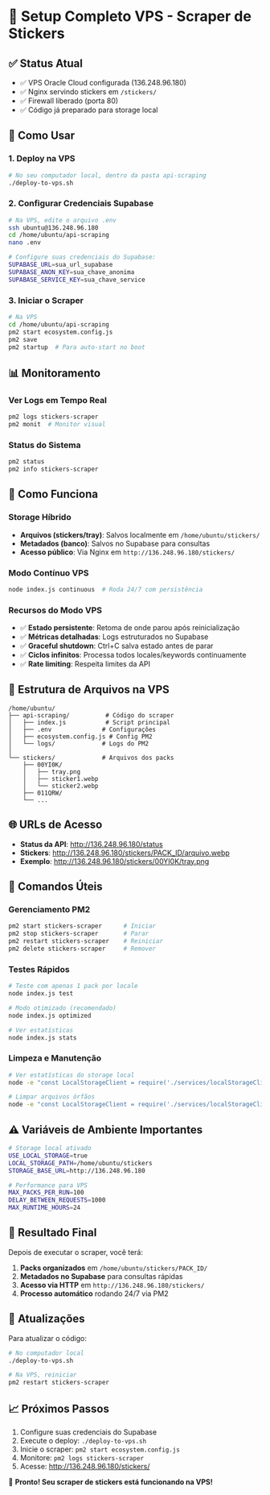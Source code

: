 # 🎯 Setup Completo VPS - Scraper de Stickers

## ✅ Status Atual
- ✅ VPS Oracle Cloud configurada (136.248.96.180)
- ✅ Nginx servindo stickers em `/stickers/`
- ✅ Firewall liberado (porta 80)
- ✅ Código já preparado para storage local

## 🚀 Como Usar

### 1. Deploy na VPS
```bash
# No seu computador local, dentro da pasta api-scraping
./deploy-to-vps.sh
```

### 2. Configurar Credenciais Supabase
```bash
# Na VPS, edite o arquivo .env
ssh ubuntu@136.248.96.180
cd /home/ubuntu/api-scraping
nano .env

# Configure suas credenciais do Supabase:
SUPABASE_URL=sua_url_supabase
SUPABASE_ANON_KEY=sua_chave_anonima
SUPABASE_SERVICE_KEY=sua_chave_service
```

### 3. Iniciar o Scraper
```bash
# Na VPS
cd /home/ubuntu/api-scraping
pm2 start ecosystem.config.js
pm2 save
pm2 startup  # Para auto-start no boot
```

## 📊 Monitoramento

### Ver Logs em Tempo Real
```bash
pm2 logs stickers-scraper
pm2 monit  # Monitor visual
```

### Status do Sistema
```bash
pm2 status
pm2 info stickers-scraper
```

## 🎯 Como Funciona

### Storage Híbrido
- **Arquivos (stickers/tray)**: Salvos localmente em `/home/ubuntu/stickers/`
- **Metadados (banco)**: Salvos no Supabase para consultas
- **Acesso público**: Via Nginx em `http://136.248.96.180/stickers/`

### Modo Contínuo VPS
```bash
node index.js continuous  # Roda 24/7 com persistência
```

### Recursos do Modo VPS
- ✅ **Estado persistente**: Retoma de onde parou após reinicialização
- ✅ **Métricas detalhadas**: Logs estruturados no Supabase
- ✅ **Graceful shutdown**: Ctrl+C salva estado antes de parar
- ✅ **Ciclos infinitos**: Processa todos locales/keywords continuamente
- ✅ **Rate limiting**: Respeita limites da API

## 📁 Estrutura de Arquivos na VPS

```
/home/ubuntu/
├── api-scraping/          # Código do scraper
│   ├── index.js           # Script principal
│   ├── .env              # Configurações
│   ├── ecosystem.config.js # Config PM2
│   └── logs/             # Logs do PM2
│
└── stickers/             # Arquivos dos packs
    ├── 00YI0K/
    │   ├── tray.png
    │   ├── sticker1.webp
    │   └── sticker2.webp
    ├── 011QRW/
    └── ...
```

## 🌐 URLs de Acesso

- **Status da API**: http://136.248.96.180/status
- **Stickers**: http://136.248.96.180/stickers/PACK_ID/arquivo.webp
- **Exemplo**: http://136.248.96.180/stickers/00YI0K/tray.png

## 🔧 Comandos Úteis

### Gerenciamento PM2
```bash
pm2 start stickers-scraper      # Iniciar
pm2 stop stickers-scraper       # Parar
pm2 restart stickers-scraper    # Reiniciar
pm2 delete stickers-scraper     # Remover
```

### Testes Rápidos
```bash
# Teste com apenas 1 pack por locale
node index.js test

# Modo otimizado (recomendado)
node index.js optimized

# Ver estatísticas
node index.js stats
```

### Limpeza e Manutenção
```bash
# Ver estatísticas do storage local
node -e "const LocalStorageClient = require('./services/localStorageClient'); new LocalStorageClient().getStorageStats().then(console.log)"

# Limpar arquivos órfãos
node -e "const LocalStorageClient = require('./services/localStorageClient'); new LocalStorageClient().cleanupOrphanFiles().then(console.log)"
```

## ⚠️ Variáveis de Ambiente Importantes

```bash
# Storage local ativado
USE_LOCAL_STORAGE=true
LOCAL_STORAGE_PATH=/home/ubuntu/stickers
STORAGE_BASE_URL=http://136.248.96.180

# Performance para VPS
MAX_PACKS_PER_RUN=100
DELAY_BETWEEN_REQUESTS=1000
MAX_RUNTIME_HOURS=24
```

## 🎉 Resultado Final

Depois de executar o scraper, você terá:

1. **Packs organizados** em `/home/ubuntu/stickers/PACK_ID/`
2. **Metadados no Supabase** para consultas rápidas
3. **Acesso via HTTP** em `http://136.248.96.180/stickers/`
4. **Processo automático** rodando 24/7 via PM2

## 🔄 Atualizações

Para atualizar o código:
```bash
# No computador local
./deploy-to-vps.sh

# Na VPS, reiniciar
pm2 restart stickers-scraper
```

## 📈 Próximos Passos

1. Configure suas credenciais do Supabase
2. Execute o deploy: `./deploy-to-vps.sh`
3. Inicie o scraper: `pm2 start ecosystem.config.js`
4. Monitore: `pm2 logs stickers-scraper`
5. Acesse: http://136.248.96.180/stickers/

🎯 **Pronto! Seu scraper de stickers está funcionando na VPS!**